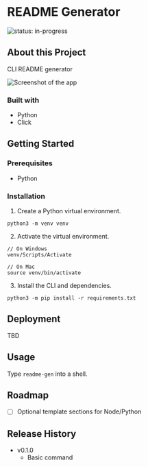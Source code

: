 # README Generator

![status: in-progress](https://img.shields.io/badge/status-in--progress-green)

## About this Project

CLI README generator

![Screenshot of the app](./screenshot.png)

### Built with

- Python
- Click

## Getting Started

### Prerequisites

- Python

### Installation

1. Create a Python virtual environment.

```
python3 -m venv venv
```

2. Activate the virtual environment.

```
// On Windows
venv/Scripts/Activate

// On Mac
source venv/bin/activate
```

3. Install the CLI and dependencies.

```
python3 -m pip install -r requirements.txt
```

## Deployment

TBD

## Usage

Type `readme-gen` into a shell.

## Roadmap

- [ ] Optional template sections for Node/Python

## Release History

- v0.1.0
  - Basic command
